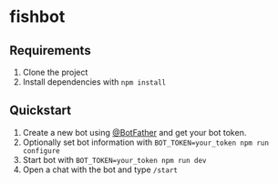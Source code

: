 # fishbot

## Requirements

1. Clone the project
2. Install dependencies with `npm install`

## Quickstart

1. Create a new bot using [@BotFather](https://core.telegram.org/bots/tutorial#obtain-your-bot-token) and get your bot token.
2. Optionally set bot information with `BOT_TOKEN=your_token npm run configure`
3. Start bot with `BOT_TOKEN=your_token npm run dev`
4. Open a chat with the bot and type `/start`
